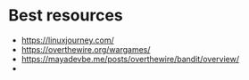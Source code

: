 # Best resources

- https://linuxjourney.com/
- https://overthewire.org/wargames/
- https://mayadevbe.me/posts/overthewire/bandit/overview/
- 
